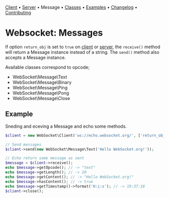 [Client](Client.md) • [Server](Server.md) • Message • [Classes](Classes.md) • [Examples](Examples.md) • [Changelog](Changelog.md) • [Contributing](Contributing.md)

# Websocket: Messages

If option `return_obj` is set to `true` on [client](Client.md) or [server](Server.md),
the `receive()` method will return a Message instance instead of a string.
The `send()` method also accepts a Message instance.

Available classes correspond to opcode;
* WebSocket\Message\Text
* WebSocket\Message\Binary
* WebSocket\Message\Ping
* WebSocket\Message\Pong
* WebSocket\Message\Close

## Example

Sneding and eceving a Message and echo some methods.

```php
$client = new WebSocket\Client('ws://echo.websocket.org/', ['return_obj' => true]);

// Send messages
$client->send(new WebSocket\Message\Text('Hello WebSocket.org!'));

// Echo return same message as sent
$message = $client->receive();
echo $message->getOpcode(); // -> "text"
echo $message->getLength(); // -> 20
echo $message->getContent(); // -> "Hello WebSocket.org!"
echo $message->hasContent(); // -> true
echo $message->getTimestamp()->format('H:i:s'); // -> 19:37:18
$client->close();
```
